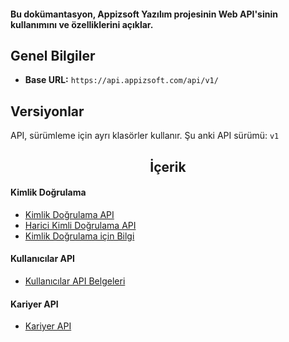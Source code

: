 #### Bu dokümantasyon, Appizsoft Yazılım projesinin Web API'sinin kullanımını ve özelliklerini açıklar.

## Genel Bilgiler

- **Base URL:** `https://api.appizsoft.com/api/v1/`

## Versiyonlar

API, sürümleme için ayrı klasörler kullanır. Şu anki API sürümü: `v1`


<h2 align="center">İçerik</h2>

#### Kimlik Doğrulama
- [Kimlik Doğrulama API](authentication/authentication.md)
- [Harici Kimli Doğrulama API](authentication/OAuth.md)
- [Kimlik Doğrulama için Bilgi](authentication/README.md)
#### Kullanıcılar API
- [Kullanıcılar API Belgeleri](user.md)
#### Kariyer API

- [Kariyer API](careers.md)

